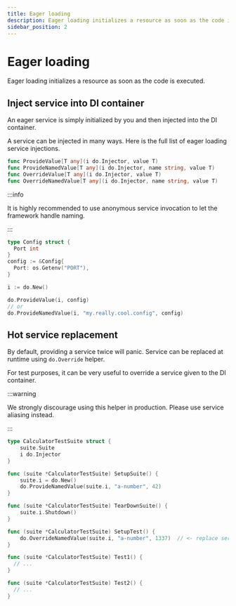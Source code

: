 ```yaml
---
title: Eager loading
description: Eager loading initializes a resource as soon as the code is executed.
sidebar_position: 2
---
```


# Eager loading

Eager loading initializes a resource as soon as the code is executed.

## Inject service into DI container

An eager service is simply initialized by you and then injected into the DI container.

A service can be injected in many ways. Here is the full list of eager loading service injections.

```go
func ProvideValue[T any](i do.Injector, value T)
func ProvideNamedValue[T any](i do.Injector, name string, value T)
func OverrideValue[T any](i do.Injector, value T)
func OverrideNamedValue[T any](i do.Injector, name string, value T)
```

:::info

It is highly recommended to use anonymous service invocation to let the framework handle naming.

:::

```go
type Config struct {
  Port int
}
config := &Config{
  Port: os.Getenv("PORT"),
}

i := do.New()

do.ProvideValue(i, config)
// or
do.ProvideNamedValue(i, "my.really.cool.config", config)
```

## Hot service replacement

By default, providing a service twice will panic. Service can be replaced at runtime using `do.Override` helper.

For test purposes, it can be very useful to override a service given to the DI container.

:::warning

We strongly discourage using this helper in production. Please use service aliasing instead.

:::

```go
type CalculatorTestSuite struct {
    suite.Suite
    i do.Injector
}

func (suite *CalculatorTestSuite) SetupSuite() {
    suite.i = do.New()
    do.ProvideNamedValue(suite.i, "a-number", 42)
}

func (suite *CalculatorTestSuite) TearDownSuite() {
    suite.i.Shutdown()
}

func (suite *CalculatorTestSuite) SetupTest() {
    do.OverrideNamedValue(suite.i, "a-number", 1337)  // <- replace service by mock
}

func (suite *CalculatorTestSuite) Test1() {
  // ...
}

func (suite *CalculatorTestSuite) Test2() {
  // ...
}
```

